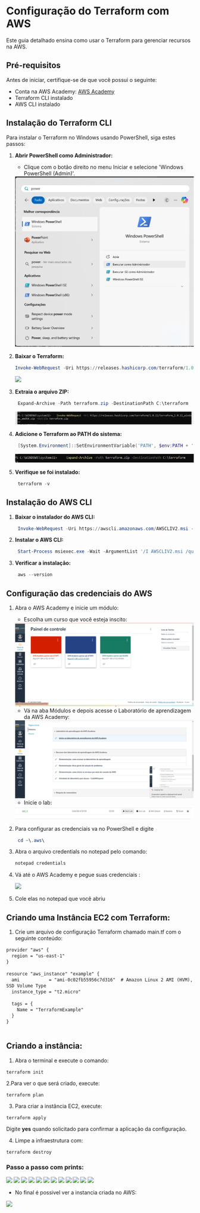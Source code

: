 # Configuração do Terraform com AWS

Este guia detalhado ensina como usar o Terraform para gerenciar recursos na AWS. 

## Pré-requisitos

Antes de iniciar, certifique-se de que você possui o seguinte:

- Conta na AWS Academy: [AWS Academy](https://aws.amazon.com/academy/)
- Terraform CLI instalado
- AWS CLI instalado

## Instalação do Terraform CLI

Para instalar o Terraform no Windows usando PowerShell, siga estes passos:

1. **Abrir PowerShell como Administrador:**
   - Clique com o botão direito no menu Iniciar e selecione 'Windows PowerShell (Admin)'.
    <img src = "./assets/img1.jpg">

2. **Baixar o Terraform:**
   ```powershell
   Invoke-WebRequest -Uri https://releases.hashicorp.com/terraform/1.0.11/terraform_1.0.11_windows_amd64.zip -OutFile terraform.zip
   ```
     <img src = "./assets/img2.png">


3. **Extraia o arquivo ZIP:**
   ```powershell
    Expand-Archive -Path terraform.zip -DestinationPath C:\terraform
   ```
    <img src = "./assets/img3.png">

4. **Adicione o Terraform ao PATH do sistema:**
   ```powershell
    [System.Environment]::SetEnvironmentVariable('PATH', $env:PATH + ';C:\terraform', [System.EnvironmentVariableTarget]::Machine)
   ```
    <img src = "./assets/img4.png">

5. **Verifique se foi instalado:**
   ```powershell
    terraform -v
   ```


## Instalação do AWS CLI

1. **Baixar o instalador do AWS CLI:**
   ```powershell
    Invoke-WebRequest -Uri https://awscli.amazonaws.com/AWSCLIV2.msi -OutFile AWSCLIV2.msi
   ```

2. **Instalar o AWS CLI:**
   ```powershell
    Start-Process msiexec.exe -Wait -ArgumentList '/I AWSCLIV2.msi /quiet'
   ```

3. **Verificar a instalação:**
   ```powershell
    aws --version
   ```

## Configuração das credenciais do AWS

1. Abra o AWS Academy e inicie um módulo:
    - Escolha um curso que você esteja inscito:
    <img src ="./assets/img6.png">

    - Vá na aba Módulos e depois acesse o Laboratório de aprendizagem da AWS Academy:
    <img src ="./assets/img7.png">

    - Inicie o lab:
    <img src ="./assets/img8.png">

2. Para configurar as credenciais va no PowerShell e digite 
   ```powershell
    cd ~\.aws\
   ```


3. Abra o arquivo credentials no notepad pelo comando:
    ```powershell
    notepad credentials
   ```

4. Vá até o AWS Academy e pegue suas credenciais :

    <img src ="./assets/img9.png">

5. Cole elas no notepad que você abriu

## Criando uma Instância EC2 com Terraform:
    
1. Crie um arquivo de configuração Terraform chamado main.tf com o seguinte conteúdo:
```
provider "aws" {
  region = "us-east-1"
}

resource "aws_instance" "example" {
  ami           = "ami-0c02fb55956c7d316"  # Amazon Linux 2 AMI (HVM), SSD Volume Type
  instance_type = "t2.micro"

  tags = {
    Name = "TerraformExample"
  }
}   
  
   ```

## Criando a instância: 

1. Abra o terminal e execute o comando:
```
terraform init
```

2.Para ver o que será criado, execute:
```
terraform plan
```

3. Para criar a instância EC2, execute:

```
terraform apply
``` 

Digite **yes** quando solicitado para confirmar a aplicação da configuração.

4. Limpe a infraestrutura com:
```
terraform destroy
```

### Passo a passo com prints:

   <img src ="./assets/img11.jpeg">

 <img src ="./assets/img12.jpeg">
 <img src ="./assets/img13.jpeg">
 <img src ="./assets/img14.jpeg">
 <img src ="./assets/img15.jpeg">
 <img src ="./assets/img16.jpeg">
 <img src ="./assets/img17.jpeg">
 <img src ="./assets/img18.jpeg">
 <img src ="./assets/img19.jpeg">
 <img src ="./assets/img20.jpeg">
 <img src ="./assets/img21.jpeg">
 <img src ="./assets/img22.jpeg">

 - No final é possivel ver a instancia criada no AWS:

  <img src ="./assets/img23.jpeg">




